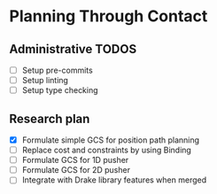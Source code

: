 # Planning Through Contact

## Administrative TODOS
- [ ] Setup pre-commits
- [ ] Setup linting
- [ ] Setup type checking

## Research plan
- [X] Formulate simple GCS for position path planning
- [ ] Replace cost and constraints by using Binding
- [ ] Formulate GCS for 1D pusher
- [ ] Formulate GCS for 2D pusher
- [ ] Integrate with Drake library features when merged
